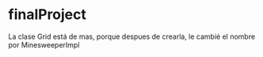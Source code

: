 finalProject
============
La clase Grid está de mas, porque despues de crearla, le cambié el nombre por MinesweeperImpl
